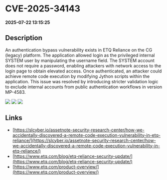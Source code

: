 # CVE-2025-34143

**2025-07-22 13:15:25**

## Description
An authentication bypass vulnerability exists in ETQ Reliance on the CG (legacy) platform. The application allowed login as the privileged internal SYSTEM user by manipulating the username field. The SYSTEM account does not require a password, enabling attackers with network access to the login page to obtain elevated access. Once authenticated, an attacker could achieve remote code execution by modifying Jython scripts within the application. This issue was resolved by introducing stricter validation logic to exclude internal accounts from public authentication workflows in version MP-4583.

![](https://img.shields.io/static/v1?label=Score&message=9.3&color=red)
![](https://img.shields.io/static/v1?label=Severity&message=CRITICAL&color=red)
![](https://img.shields.io/static/v1?label=CWE&message=RCE&color=green)

## Links
- [https://slcyber.io/assetnote-security-research-center/how-we-accidentally-discovered-a-remote-code-execution-vulnerability-in-etq-reliance/](https://slcyber.io/assetnote-security-research-center/how-we-accidentally-discovered-a-remote-code-execution-vulnerability-in-etq-reliance/)
- [https://www.etq.com/blog/etq-reliance-security-update/](https://www.etq.com/blog/etq-reliance-security-update/)
- [https://www.etq.com/product-overview/](https://www.etq.com/product-overview/)
